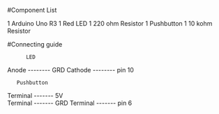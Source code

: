 
   #Component List
   
1	Arduino Uno R3
1	Red LED
1	220 ohm Resistor
1	Pushbutton
1	10 kohm Resistor

  #Connecting guide  
   
          LED
Anode   -------- GRD
Cathode -------- pin 10
                                                          
       Pushbutton
      
  Terminal ------- 5V  
  Terminal ------- GRD
  Terminal ------- pin 6
  

